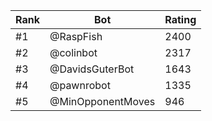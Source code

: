 Rank|Bot|Rating
---|---|---
#1|@RaspFish|2400
#2|@colinbot|2317
#3|@DavidsGuterBot|1643
#4|@pawnrobot|1335
#5|@MinOpponentMoves|946
